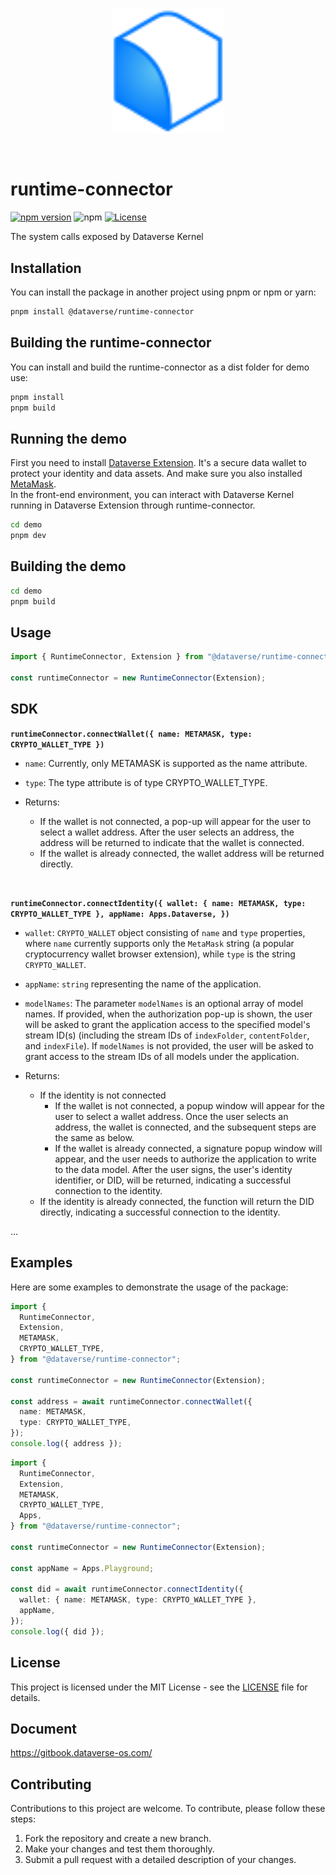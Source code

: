<br/>
<p align="center">
<a href=" " target="_blank">
<img src="./logo.svg" width="180" alt="Dataverse logo">
</a >
</p >
<br/>

# runtime-connector

[![npm version](https://img.shields.io/npm/v/@dataverse/runtime-connector.svg)](https://www.npmjs.com/package/@dataverse/runtime-connector)
![npm](https://img.shields.io/npm/dw/@dataverse/runtime-connector)
[![License](https://img.shields.io/npm/l/@dataverse/runtime-connector.svg)](https://github.com/dataverse-os/runtime-connector/blob/main/LICENSE.md)

The system calls exposed by Dataverse Kernel

## Installation

You can install the package in another project using pnpm or npm or yarn:

```bash
pnpm install @dataverse/runtime-connector
```

## Building the runtime-connector

You can install and build the runtime-connector as a dist folder for demo use:

```bash
pnpm install
pnpm build
```

## Running the demo

First you need to install [Dataverse Extension](https://chrome.google.com/webstore/detail/dataverse/kcigpjcafekokoclamfendmaapcljead). It's a secure data wallet to protect your identity and data assets.
And make sure you also installed [MetaMask](https://chrome.google.com/webstore/detail/metamask/nkbihfbeogaeaoehlefnkodbefgpgknn).  
In the front-end environment, you can interact with Dataverse Kernel running in Dataverse Extension through runtime-connector.

```bash
cd demo
pnpm dev
```

## Building the demo

```bash
cd demo
pnpm build
```

## Usage

```typescript
import { RuntimeConnector, Extension } from "@dataverse/runtime-connector";

const runtimeConnector = new RuntimeConnector(Extension);
```

## SDK

**`runtimeConnector.connectWallet({ name: METAMASK, type: CRYPTO_WALLET_TYPE })`**

- `name`: Currently, only METAMASK is supported as the name attribute.
- `type`: The type attribute is of type CRYPTO_WALLET_TYPE.

- Returns:
  - If the wallet is not connected, a pop-up will appear for the user to select a wallet address. After the user selects an address, the address will be returned to indicate that the wallet is connected.
  - If the wallet is already connected, the wallet address will be returned directly.

<br>

**`runtimeConnector.connectIdentity({ wallet: { name: METAMASK, type: CRYPTO_WALLET_TYPE }, appName: Apps.Dataverse, })`**

- `wallet`: `CRYPTO_WALLET` object consisting of `name` and `type` properties, where `name` currently supports only the `MetaMask` string (a popular cryptocurrency wallet browser extension), while `type` is the string `CRYPTO_WALLET`.
- `appName`: `string` representing the name of the application.
- `modelNames`: The parameter `modelNames` is an optional array of model names. If provided, when the authorization pop-up is shown, the user will be asked to grant the application access to the specified model's stream ID(s) (including the stream IDs of `indexFolder`, `contentFolder`, and `indexFile`). If `modelNames` is not provided, the user will be asked to grant access to the stream IDs of all models under the application.

- Returns:
  - If the identity is not connected
    - If the wallet is not connected, a popup window will appear for the user to select a wallet address. Once the user selects an address, the wallet is connected, and the subsequent steps are the same as below.
    - If the wallet is already connected, a signature popup window will appear, and the user needs to authorize the application to write to the data model. After the user signs, the user's identity identifier, or DID, will be returned, indicating a successful connection to the identity.
  - If the identity is already connected, the function will return the DID directly, indicating a successful connection to the identity.

...

## Examples

Here are some examples to demonstrate the usage of the package:

```typescript
import {
  RuntimeConnector,
  Extension,
  METAMASK,
  CRYPTO_WALLET_TYPE,
} from "@dataverse/runtime-connector";

const runtimeConnector = new RuntimeConnector(Extension);

const address = await runtimeConnector.connectWallet({
  name: METAMASK,
  type: CRYPTO_WALLET_TYPE,
});
console.log({ address });
```

```typescript
import {
  RuntimeConnector,
  Extension,
  METAMASK,
  CRYPTO_WALLET_TYPE,
  Apps,
} from "@dataverse/runtime-connector";

const runtimeConnector = new RuntimeConnector(Extension);

const appName = Apps.Playground;

const did = await runtimeConnector.connectIdentity({
  wallet: { name: METAMASK, type: CRYPTO_WALLET_TYPE },
  appName,
});
console.log({ did });
```

## License

This project is licensed under the MIT License - see the [LICENSE](LICENSE) file for details.

## Document

https://gitbook.dataverse-os.com/

## Contributing

Contributions to this project are welcome. To contribute, please follow these steps:

1. Fork the repository and create a new branch.
2. Make your changes and test them thoroughly.
3. Submit a pull request with a detailed description of your changes.

